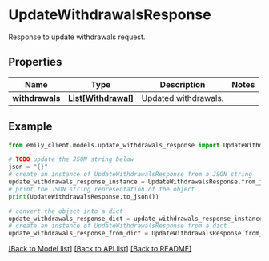 # UpdateWithdrawalsResponse

Response to update withdrawals request.

## Properties

Name | Type | Description | Notes
------------ | ------------- | ------------- | -------------
**withdrawals** | [**List[Withdrawal]**](Withdrawal.md) | Updated withdrawals. | 

## Example

```python
from emily_client.models.update_withdrawals_response import UpdateWithdrawalsResponse

# TODO update the JSON string below
json = "{}"
# create an instance of UpdateWithdrawalsResponse from a JSON string
update_withdrawals_response_instance = UpdateWithdrawalsResponse.from_json(json)
# print the JSON string representation of the object
print(UpdateWithdrawalsResponse.to_json())

# convert the object into a dict
update_withdrawals_response_dict = update_withdrawals_response_instance.to_dict()
# create an instance of UpdateWithdrawalsResponse from a dict
update_withdrawals_response_from_dict = UpdateWithdrawalsResponse.from_dict(update_withdrawals_response_dict)
```
[[Back to Model list]](../README.md#documentation-for-models) [[Back to API list]](../README.md#documentation-for-api-endpoints) [[Back to README]](../README.md)


